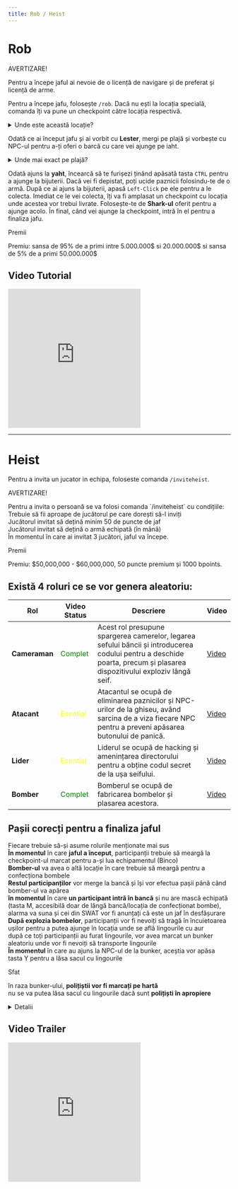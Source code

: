 ```yaml
---
title: Rob / Heist
---
```


# Rob

<div class="warning-container">
    <p class="title">AVERTIZARE!</p>
    <p class="description">
        Pentru a începe jaful ai nevoie de o licență de navigare și de preferat și licență de arme.
    </p>
</div>

Pentru a începe jafu, folosește `/rob`. Dacă nu ești la locația specială, comanda îți va pune un checkpoint către locația respectivă.

<details class="details custom-block">
    <summary>Unde este această locație?</summary>
    <p>![rob](https://i.imgur.com/CdrtgAs.png "locatie")</p>
</details>

Odată ce ai început jafu și ai vorbit cu **Lester**, mergi pe plajă și vorbește cu NPC-ul pentru a-ți oferi o barcă cu care vei ajunge pe iaht.

<details class="details custom-block">
    <summary>Unde mai exact pe plajă?</summary>
    <p>![rob](https://i.imgur.com/ZGYTsNk.png "Locatie plaja")</p>
</details>

Odată ajuns la **yaht**, încearcă să te furișezi ținând apăsată tasta `CTRL` pentru a ajunge la bijuterii.
Dacă vei fi depistat, poți ucide paznicii folosindu-te de o armă.
După ce ai ajuns la bijuterii, apasă `Left-Click` pe ele pentru a le colecta.
Imediat ce le vei colecta, îți va fi amplasat un checkpoint cu locația unde acestea vor trebui livrate.
Folosește-te de **Shark-ul** oferit pentru a ajunge acolo. 
În final, când vei ajunge la checkpoint, intră în el pentru a finaliza jafu.

<div class="important-container">
    <p class="title">Premii</p>
    <p class="description">Premiu: sansa de 95% de a primi intre 5.000.000$ si 20.000.000$ si sansa de 5% de a primi 50.000.000$</p>
</div>

## Video Tutorial 
<iframe height="315" src="https://www.youtube.com/embed/zXyVAhWTKow?si=I89cc4iy7QyYF2VX&amp;controls=0&rel=0&showinfo=0" title="YouTube video player" frameborder="0" allow="accelerometer; autoplay; clipboard-write; encrypted-media; gyroscope; picture-in-picture; web-share" allowfullscreen></iframe>
<br> <hr>


# Heist

Pentru a invita un jucator in echipa, foloseste comanda `/inviteheist`.

<div class="warning-container">
    <p class="title">AVERTIZARE!</p>
    <p class="description">
        Pentru a invita o persoană se va folosi comanda `/inviteheist` cu condițiile: <br>
        Trebuie să fii aproape de jucătorul pe care dorești să-l inviți <br>
        Jucătorul invitat să dețină minim 50 de puncte de jaf <br>
        Jucătorul invitat să dețină o armă echipată (în mână) <br>
        În momentul în care ai invitat 3 jucători, jaful va începe. <br>
    </p>
</div>


<div class="important-container">
    <p class="title">Premii</p>
    <p class="description">Premiu: $50,000,000 - $60,000,000, 50 puncte premium și 1000 bpoints.</p>
</div>

## Există 4 roluri ce se vor genera aleatoriu: 

<table>
  <thead>
    <tr>
      <th>Rol</th>
      <th>Video Status</th>
      <th>Descriere</th>
      <th>Video</th>
    </tr>
  </thead>
  <tbody>
    <tr>
      <td><b>Cameraman</b></td>
      <td style="color:green;">Complet</td>
      <td>Acest rol presupune spargerea camerelor, legarea sefului băncii și introducerea codului pentru a deschide poarta, precum și plasarea dispozitivului exploziv lângă seif.</td>
      <td><a href="https://www.youtube.com/embed/IB0TFhwna7k?si=Xo0xJSPSZjtvOLYf&amp;controls=0" target="_blank">Video</a></td>
    </tr>
    <tr>
      <td><b>Atacant</b></td>
      <td style="color:yellow;">Esential</td>
      <td>Atacantul se ocupă de eliminarea paznicilor și NPC-urilor de la ghiseu, având sarcina de a viza fiecare NPC pentru a preveni apăsarea butonului de panică.</td>
      <td><a href="https://www.youtube.com/embed/932SmLrX3rQ?si=gKT8L8sTI7Ji9VlH&amp;controls=0" target="_blank">Video</a></td>
    </tr>
    <tr>
      <td><b>Lider</b></td>
      <td style="color:yellow;">Esential</td>
      <td>Liderul se ocupă de hacking și amenințarea directorului pentru a obține codul secret de la ușa seifului.</td>
      <td><a href="https://www.youtube.com/embed/vePtW1KsxD0?si=4ByHY7kfG9nuBX2d&amp;controls=0" target="_blank">Video</a></td>
    </tr>
    <tr>
      <td><b>Bomber</b></td>
      <td style="color:green;">Complet</td>
      <td>Bomberul se ocupă de fabricarea bombelor și plasarea acestora.</td>
      <td><a href="https://www.youtube.com/embed/mINVctZdWLY?si=RCAFesGkpl_teFXI&amp;controls=0" target="_blank">Video</a></td>
    </tr>
  </tbody>
</table>

## Pașii corecți pentru a finaliza jaful
Fiecare trebuie să-și asume rolurile menționate mai sus <br>
**În momentul** în care **jaful a început**, participanții trebuie să meargă la checkpoint-ul marcat pentru a-și lua echipamentul (Binco) <br>
**Bomber-ul** va avea o altă locație în care trebuie să meargă pentru a confecționa bombele <br>
**Restul participanților** vor merge la bancă și își vor efectua pașii până când bomber-ul va apărea <br>
**în momentul** în care **un participant intră în bancă** și nu are mască echipată (tasta M, accesibilă doar de lângă bancă/locația de confecționat bombe), alarma va suna și cei din SWAT vor fi anunțați că este un jaf în desfășurare <br>
**După explozia bombelor**, participanții vor fi nevoiți să tragă în încuietoarea ușilor pentru a putea ajunge în locația unde se află lingourile cu aur <br>
după ce toți participanții au furat lingourile, vor avea marcat un bunker aleatoriu unde vor fi nevoiți să transporte lingourile <br>
**În momentul** în care au ajuns la NPC-ul de la bunker, aceștia vor apăsa tasta Y pentru a lăsa sacul cu lingourile <br>


<div class="tip-container">
    <p class="title">Sfat</p>
    <p class="description">în raza bunker-ului, <strong>polițiștii vor fi marcați pe hartă</strong> <br>
        nu se va putea lăsa sacul cu lingourile dacă sunt <strong>polițiști în apropiere</strong>
    </p>
</div>


<details class="details custom-block">
    <summary>Detalii</summary>
    <p>cei din SWAT vor fi recompensați pentru fiecare ucigaș făcut pe un participant la jaf cu: 5 puncte premium, 100 bpoints și aleatoriu între $1,000,000 și $1,250,000.</p>
    <p>SWAT-ul va fi anuntat in situatiile urmatoare: după 30 de secunde de la explozia bombelor, când camerele nu au fost distruse la timp, nd NPC-urile de la ghiseu nu au fost amenințate suficient.
    </p>
    <p>Participanții ce vor avea mască echipată vor fi undercover și nu vor putea fi localizați</p>
</details>




## Video Trailer 
<iframe height="315" src="https://www.youtube.com/embed/Sk0oZFI4Pjs?si=XH6EYxTYkuZnk4Mc;controls=0&rel=0&showinfo=0" title="YouTube video player" frameborder="0" allow="accelerometer; autoplay; clipboard-write; encrypted-media; gyroscope; picture-in-picture; web-share" allowfullscreen></iframe>
